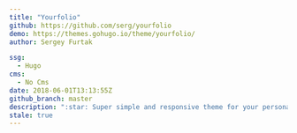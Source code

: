 ```yaml
---
title: "Yourfolio"
github: https://github.com/serg/yourfolio
demo: https://themes.gohugo.io/theme/yourfolio/
author: Sergey Furtak

ssg:
  - Hugo
cms:
  - No Cms
date: 2018-06-01T13:13:55Z
github_branch: master
description: ":star: Super simple and responsive theme for your personal website on Hugo"
stale: true
---
```

